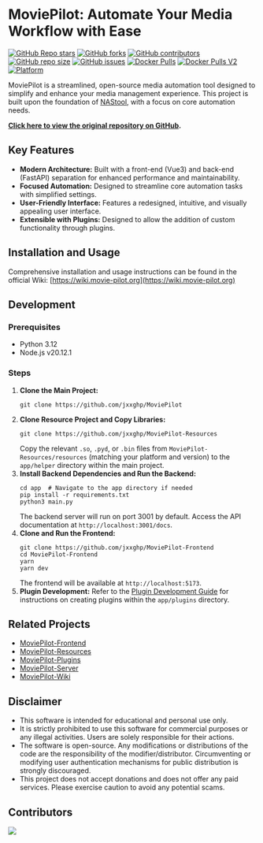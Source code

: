# MoviePilot: Automate Your Media Workflow with Ease

[![GitHub Repo stars](https://img.shields.io/github/stars/jxxghp/MoviePilot?style=for-the-badge)](https://github.com/jxxghp/MoviePilot)
[![GitHub forks](https://img.shields.io/github/forks/jxxghp/MoviePilot?style=for-the-badge)](https://github.com/jxxghp/MoviePilot)
[![GitHub contributors](https://img.shields.io/github/contributors/jxxghp/MoviePilot?style=for-the-badge)](https://github.com/jxxghp/MoviePilot)
[![GitHub repo size](https://img.shields.io/github/repo-size/jxxghp/MoviePilot?style=for-the-badge)](https://github.com/jxxghp/MoviePilot)
[![GitHub issues](https://img.shields.io/github/issues/jxxghp/MoviePilot?style=for-the-badge)](https://github.com/jxxghp/MoviePilot)
[![Docker Pulls](https://img.shields.io/docker/pulls/jxxghp/moviepilot?style=for-the-badge)](https://hub.docker.com/r/jxxghp/moviepilot)
[![Docker Pulls V2](https://img.shields.io/docker/pulls/jxxghp/moviepilot-v2?style=for-the-badge)](https://hub.docker.com/r/jxxghp/moviepilot-v2)
[![Platform](https://img.shields.io/badge/platform-Windows%20%7C%20Linux%20%7C%20Synology-blue?style=for-the-badge)](https://github.com/jxxghp/MoviePilot)

MoviePilot is a streamlined, open-source media automation tool designed to simplify and enhance your media management experience.  This project is built upon the foundation of [NAStool](https://github.com/NAStool/nas-tools), with a focus on core automation needs.

**[Click here to view the original repository on GitHub](https://github.com/jxxghp/MoviePilot).**

## Key Features

*   **Modern Architecture:**  Built with a front-end (Vue3) and back-end (FastAPI) separation for enhanced performance and maintainability.
*   **Focused Automation:** Designed to streamline core automation tasks with simplified settings.
*   **User-Friendly Interface:**  Features a redesigned, intuitive, and visually appealing user interface.
*   **Extensible with Plugins:** Designed to allow the addition of custom functionality through plugins.

## Installation and Usage

Comprehensive installation and usage instructions can be found in the official Wiki: [https://wiki.movie-pilot.org](https://wiki.movie-pilot.org)

## Development

### Prerequisites

*   Python 3.12
*   Node.js v20.12.1

### Steps

1.  **Clone the Main Project:**
    ```shell
    git clone https://github.com/jxxghp/MoviePilot
    ```
2.  **Clone Resource Project and Copy Libraries:**
    ```shell
    git clone https://github.com/jxxghp/MoviePilot-Resources
    ```
    Copy the relevant `.so`, `.pyd`, or `.bin` files from `MoviePilot-Resources/resources` (matching your platform and version) to the `app/helper` directory within the main project.
3.  **Install Backend Dependencies and Run the Backend:**
    ```shell
    cd app  # Navigate to the app directory if needed
    pip install -r requirements.txt
    python3 main.py
    ```
    The backend server will run on port 3001 by default. Access the API documentation at `http://localhost:3001/docs`.
4.  **Clone and Run the Frontend:**
    ```shell
    git clone https://github.com/jxxghp/MoviePilot-Frontend
    cd MoviePilot-Frontend
    yarn
    yarn dev
    ```
    The frontend will be available at `http://localhost:5173`.
5.  **Plugin Development:** Refer to the [Plugin Development Guide](https://wiki.movie-pilot.org/zh/plugindev) for instructions on creating plugins within the `app/plugins` directory.

## Related Projects

*   [MoviePilot-Frontend](https://github.com/jxxghp/MoviePilot-Frontend)
*   [MoviePilot-Resources](https://github.com/jxxghp/MoviePilot-Resources)
*   [MoviePilot-Plugins](https://github.com/jxxghp/MoviePilot-Plugins)
*   [MoviePilot-Server](https://github.com/jxxghp/MoviePilot-Server)
*   [MoviePilot-Wiki](https://github.com/jxxghp/MoviePilot-Wiki)

## Disclaimer

*   This software is intended for educational and personal use only.
*   It is strictly prohibited to use this software for commercial purposes or any illegal activities. Users are solely responsible for their actions.
*   The software is open-source. Any modifications or distributions of the code are the responsibility of the modifier/distributor.  Circumventing or modifying user authentication mechanisms for public distribution is strongly discouraged.
*   This project does not accept donations and does not offer any paid services.  Please exercise caution to avoid any potential scams.

## Contributors

<a href="https://github.com/jxxghp/MoviePilot/graphs/contributors">
  <img src="https://contrib.rocks/image?repo=jxxghp/MoviePilot" />
</a>